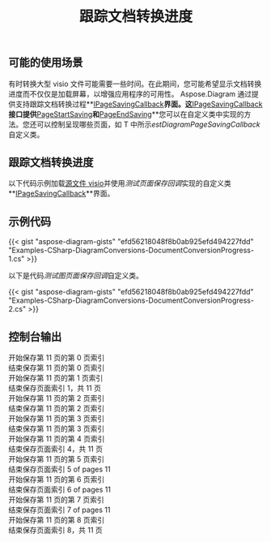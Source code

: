 ﻿---
title: 跟踪文档转换进度
type: docs
weight: 970
url: /zh/net/track-document-conversion-progress/
description: 本节介绍如何使用 Aspose.Diagram 跟踪 visio 文件的转换进度。
---
## **可能的使用场景**

有时转换大型 visio 文件可能需要一些时间。在此期间，您可能希望显示文档转换进度而不仅仅是加载屏幕，以增强应用程序的可用性。 Aspose.Diagram 通过提供支持跟踪文档转换过程**[IPageSavingCallback](https://reference.aspose.com/diagram/net/aspose.diagram.saving/ipagesavingcallback)**界面。这**[IPageSavingCallback](https://reference.aspose.com/diagram/net/aspose.diagram.saving/ipagesavingcallback)**接口提供**[PageStartSaving](https://reference.aspose.com/diagram/net/aspose.diagram.saving/ipagesavingcallback/methods/pagestartsaving)**和**[PageEndSaving](https://reference.aspose.com/diagram/net/aspose.diagram.saving/ipagesavingcallback/methods/pageendsaving)**您可以在自定义类中实现的方法。您还可以控制呈现哪些页面，如 T 中所示*estDiagramPageSavingCallback*自定义类。

## **跟踪文档转换进度**

以下代码示例加载[源文件 visio](Drawing1.vsdx)并使用*测试页面保存回调*实现的自定义类**[IPageSavingCallback](https://reference.aspose.com/diagram/net/aspose.diagram.saving/ipagesavingcallback)**界面。

## **示例代码**

{{< gist "aspose-diagram-gists" "efd56218048f8b0ab925efd494227fdd" "Examples-CSharp-DiagramConversions-DocumentConversionProgress-1.cs" >}}

以下是代码*测试图页面保存回调*自定义类。

{{< gist "aspose-diagram-gists" "efd56218048f8b0ab925efd494227fdd" "Examples-CSharp-DiagramConversions-DocumentConversionProgress-2.cs" >}}

## **控制台输出**

开始保存第 11 页的第 0 页索引</br>
结束保存第 11 页的第 0 页索引</br>
开始保存第 11 页的第 1 页索引</br>
结束保存页面索引 1，共 11 页</br>
开始保存第 11 页的第 2 页索引</br>
结束保存第 11 页的第 2 页索引</br>
开始保存第 11 页的第 3 页索引</br>
结束保存第 11 页的第 3 页索引</br>
开始保存第 11 页的第 4 页索引</br>
结束保存页面索引 4，共 11 页</br>
开始保存第 11 页的第 5 页索引</br>
结束保存页面索引 5 of pages 11</br>
开始保存第 11 页的第 6 页索引</br>
结束保存页面索引 6 of pages 11</br>
开始保存第 11 页的第 7 页索引</br>
结束保存页面索引 7 of pages 11</br>
开始保存第 11 页的第 8 页索引</br>
结束保存页面索引 8，共 11 页
